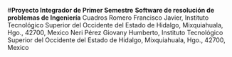 #**Proyecto Integrador de Primer Semestre**
**Software de resolución de problemas de Ingeniería**
Cuadros Romero Francisco Javier, Instituto Tecnológico Superior del Occidente del Estado de Hidalgo,
Mixquiahuala, Hgo., 42700, Mexico
Neri Pérez Giovany Humberto, Instituto Tecnológico Superior del Occidente del Estado de Hidalgo, Mixquiahuala,
Hgo., 42700, Mexico